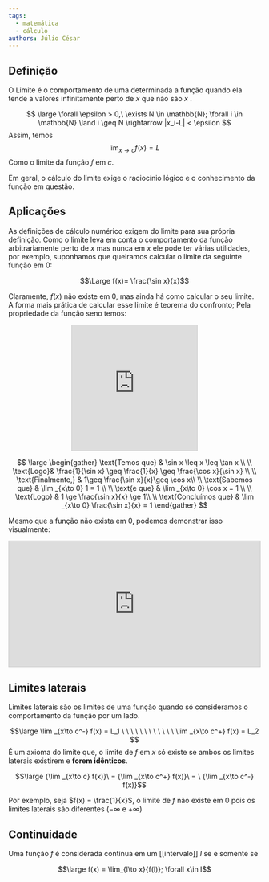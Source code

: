 ```yaml
---
tags:
  - matemática
  - cálculo
authors: Júlio César
---
```


## Definição

O Limite é o comportamento de uma determinada a função quando ela tende a valores infinitamente perto de $x$ que não são $x$ .

$$
\large \forall \epsilon > 0,\ \exists N \in \mathbb{N}; \forall i \in \mathbb{N} \land i \geq N \rightarrow |x_i-L| < \epsilon
$$
Assim, temos
$$
\lim _{x\to c} f(x) = L
$$
Como o limite da função $f$ em $c$.

Em geral, o cálculo do limite exige o raciocínio lógico e o conhecimento da função em questão.
## Aplicações

As definições de cálculo numérico exigem do limite para sua própria definição. Como o limite leva em conta o comportamento da função arbitrariamente perto de $x$ mas nunca em $x$ ele pode ter várias utilidades, por exemplo, suponhamos que queiramos calcular o limite da seguinte função em $0$:

$$\Large f(x)= \frac{\sin x}{x}$$

Claramente, $f(x)$ não existe em $0$, mas ainda há como calcular o seu limite.
A forma mais prática de calcular esse limite é teorema do confronto; Pela propriedade da função seno temos:

<div style="display:flex; justify-content:center"><iframe src="https://www.desmos.com/calculator/glzppqnasx?embed" width="250" height="250" style="border: 1px solid #ccc" frameborder=0></iframe></div>

$$
\large
\begin{gather}
\text{Temos que} & \sin x \leq x \leq \tan x \\ \\
\text{Logo}& \frac{1}{\sin x} \geq \frac{1}{x} \geq \frac{\cos x}{\sin x} \\ \\
\text{Finalmente,} &
1\geq \frac{\sin x}{x}\geq \cos x\\ \\
\text{Sabemos que} & \lim _{x\to 0} 1 = 1 \\ \\
\text{e que} & \lim _{x\to 0} \cos x = 1 \\ \\
\text{Logo} & 1 \ge \frac{\sin x}{x} \ge 1\\ \\ 
\text{Concluímos que} &
\lim _{x\to 0} \frac{\sin x}{x} = 1
\end{gather}
$$

Mesmo que a função não exista em $0$, podemos demonstrar isso visualmente:

<div style="display: flex; justify-content: center"><iframe src="https://www.desmos.com/calculator/qf3wqz9tfj?embed" width="600" height="250" style="border: 1px solid #ccc" frameborder=0></iframe></div>


## Limites laterais

Limites laterais são os limites de uma função quando só consideramos o comportamento da função por um lado.

$$\large \lim _{x\to c^-} f(x) = L_1 \ \ \ \ \ \ \ \ \ \ \ \  \lim _{x\to c^+} f(x) = L_2 $$
É um axioma do limite que, o limite de $f$ em $x$ só existe se ambos os limites laterais existirem e **forem idênticos**.

$$\large  {\lim _{x\to c} f(x)}\ = {\lim _{x\to c^+} f(x)}\ = \ {\lim _{x\to c^-} f(x)}$$

Por exemplo, seja $f(x) = \frac{1}{x}$, o limite de $f$ não existe em 0 pois os limites laterais são diferentes ($-\infty$ e $+\infty$)

## Continuidade

Uma função $f$ é considerada contínua em um [[intervalo]] $I$ se e somente se

$$\large f(x) = \lim_{l\to x}{f(l)}; \forall x\in I$$
